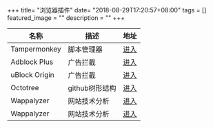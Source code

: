 +++
title= "浏览器插件"
date= "2018-08-29T17:20:57+08:00"
tags = []
featured_image = ""
description = ""
+++


|名称             |描述             |地址             |
|-----------------|-----------------|-----------------|
|Tampermonkey|脚本管理器|[进入](https://tampermonkey.net/)|
|Adblock Plus|广告拦截|[进入](https://adblockplus.org/)|
|uBlock Origin|广告拦截|[进入](https://github.com/gorhill/uBlock#ublock-origin)|
|Octotree|github树形结构|[进入](https://github.com/buunguyen/octotree)|
|Wappalyzer|网站技术分析|[进入](https://www.wappalyzer.com/)|
|Wappalyzer|网站技术分析|[进入](https://www.wappalyzer.com/)|
